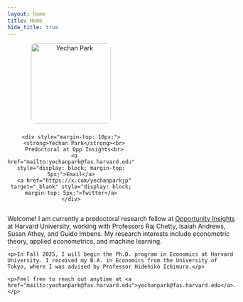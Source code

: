 ```yaml
---
layout: home
title: Home
hide_title: true
---
```


<!-- Import Font Awesome -->
<link rel="stylesheet" href="https://cdnjs.cloudflare.com/ajax/libs/font-awesome/6.5.0/css/all.min.css" integrity="sha512-papw7B7T2vluX56OQ6aH3t9fP9zLpP+fDYf34CTkC0DdCUfTTpRQ+OlxB1DYIkQkdrYQzElzVqOm2VoW3zmk4w==" crossorigin="anonymous" referrerpolicy="no-referrer" />

<!-- Main two-column layout -->
<div style="display: flex; flex-wrap: wrap; align-items: center; margin-bottom: 2rem;">

  <!-- Left: Portrait and Contact -->
  <div style="flex: 0 0 200px; text-align: center; margin-right: 30px;">
    <img src="/assets/img/Yechan Park_Portrait.jpg" alt="Yechan Park" style="border-radius: 10px; width: 180px; height: auto; margin-bottom: 10px;">
    
    <div style="margin-top: 10px;">
      <strong>Yechan Park</strong><br>
      Predoctoral at Opp Insights<br>
      <a href="mailto:yechanpark@fas.harvard.edu" style="display: block; margin-top: 5px;">Email</a>
      <a href="https://x.com/yechanparkjp" target="_blank" style="display: block; margin-top: 5px;">Twitter</a>
    </div>
  </div>

  <!-- Right: Main Introduction -->
  <div style="flex: 1;">
    <p>Welcome! I am currently a predoctoral research fellow at <a href="https://opportunityinsights.org/">Opportunity Insights</a> at Harvard University, working with Professors Raj Chetty, Isaiah Andrews, Susan Athey, and Guido Imbens. My research interests include econometric theory, applied econometrics, and machine learning.</p>

    <p>In Fall 2025, I will begin the Ph.D. program in Economics at Harvard University. I received my B.A. in Economics from the University of Tokyo, where I was advised by Professor Hidehiko Ichimura.</p>

    <p>Feel free to reach out anytime at <a href="mailto:yechanpark@fas.harvard.edu">yechanpark@fas.harvard.edu</a>.</p>
  </div>

</div>
